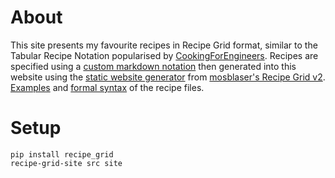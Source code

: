 # About

This site presents my favourite recipes in Recipe Grid format, similar to the Tabular Recipe Notation popularised by [CookingForEngineers](http://www.cookingforengineers.com/).
Recipes are specified using a [custom markdown notation](https://mossblaser.github.io/recipe_grid/language_reference.html) then generated into this website using the [static website generator](https://mossblaser.github.io/recipe_grid/recipe_grid_site_command.html) from [mosblaser's Recipe Grid v2](https://github.com/mossblaser/recipe_grid). [Examples](https://mossblaser.github.io/recipe_grid/tutorial.html) and [formal syntax](https://mossblaser.github.io/recipe_grid/grammar.html#grammar) of the recipe files.

# Setup
    pip install recipe_grid
    recipe-grid-site src site